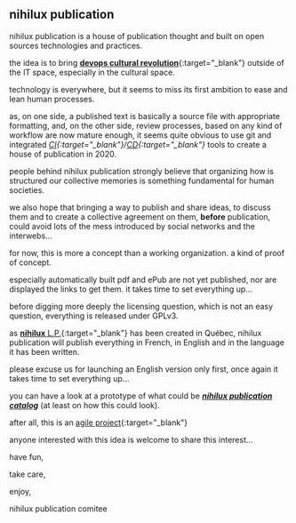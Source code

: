 ## nihilux publication

nihilux publication is a house of publication thought and built on open sources technologies and practices.

the idea is to bring [**devops cultural revolution**](https://en.wikipedia.org/wiki/DevOps "Wikipedia English article about DevOps"){:target="_blank"} outside of the IT space, especially in the cultural space.

technology is everywhere, but it seems to miss its first ambition to ease and lean human processes.

as, on one side, a published text is basically a source file with appropriate formatting, and, on the other side, review processes, based on any kind of workflow are now mature enough, it seems quite obvious to use git and integrated *[CI](https://en.wikipedia.org/wiki/Continuous_integration "Wikipedia English article about Continuous Integration"){:target="_blank"}/[CD](https://en.wikipedia.org/wiki/Continuous_delivery "Wikipedia English article about Continuous Delivery"){:target="_blank"}* tools to create a house of publication in 2020.

people behind nihilux publication strongly believe that organizing how is structured our collective memories is something fundamental for human societies.
 
we also hope that bringing a way to publish and share ideas, to discuss them and to create a collective agreement on them, **before** publication, could avoid lots of the mess introduced by social networks and the interwebs...  

for now, this is more a concept than a working organization. a kind of proof of concept.

especially automatically built pdf and ePub are not yet published, nor are displayed the links to get them. it takes time to set everything up...

before digging more deeply the licensing question, which is not an easy question, everything is released under GPLv3.

as [**nihilux** L.P.](https://nihilux.org "nihilux home page"){:target="_blank"} has been created in Québec, nihilux publication will publish everything in French, in English and in the language it has been written.

please excuse us for launching an English version only first, once again it takes time to set everything up...

you can have a look at a prototype of what could be **_[nihilux publication catalog](./catalog "nihilux publication catalog")_** (at least on how this could look).

after all, this is an [agile project](https://en.wikipedia.org/wiki/Agile_software_development "Wikipedia English article about Agile software development"){:target="_blank"}

anyone interested with this idea is welcome to share this interest...

have fun,

take care,

enjoy,

nihilux publication comitee
